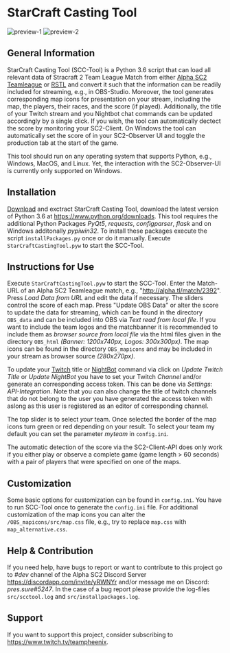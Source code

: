 # StarCraft Casting Tool

![preview-1](https://user-images.githubusercontent.com/26044736/29243717-560d80b2-7fa6-11e7-94e7-a040342964b2.png)
![preview-2](https://user-images.githubusercontent.com/26044736/29243719-572aa024-7fa6-11e7-9c7f-f0cb49040c23.png)


## General Information

StarCraft Casting Tool (SCC-Tool) is a Python 3.6 script that can load all relevant data of Stracraft 2 Team League Match from either [Alpha SC2 Teamleague](http://alpha.tl/) or [RSTL](http://hdgame.net/en/tournaments/list/tournament/rstl-12/) and convert it such that the information can be readily included for streaming, e.g., in OBS-Studio. Moreover, the tool generates corresponding map icons for presentation on your stream, including the map, the players, their races, and the score (if played). Additionally, the title of your Twitch stream and you Nightbot chat commands can be updated accordingly by a single click. If you wish, the tool can automatically dectect the score by monitoring your SC2-Client. On Windows the tool can automatically set the score of in your SC2-Observer UI and toggle the production tab at the start of the game.

This tool should run on any operating system that supports Python, e.g., Windows, MacOS, and Linux. Yet, the interaction with the SC2-Observer-UI is currently only supported on Windows.  

## Installation

[Download](https://github.com/teampheenix/StarCraft-Casting-Tool/archive/master.zip) and exctract StarCraft Casting Tool, download the latest version of Python 3.6 at https://www.python.org/downloads. This tool requires the additional Python Packages *PyQt5*, *requests*, *configparser*, *flask* and on Windows additonally *pypiwin32*. To install these packages execute the script `installPackages.py` once or do it manually. Execute `StarCraftCastingTool.pyw` to start the SCC-Tool.

## Instructions for Use

Execute `StarCraftCastingTool.pyw` to start the SCC-Tool. Enter the Match-URL of an Alpha SC2 Teamleague match, e.g., "http://alpha.tl/match/2392". Press *Load Data from URL* and edit the data if necessary. The sliders control the score of each map. Press "Update OBS Data" or alter the score to update the data for streaming, which can be found in the directory `OBS_data` and can be included into OBS via *Text read from local file*. If you want to include the team logos and the matchbanner it is recommended to include them as *browser source from local file* via the html files given in the directory `OBS_html` *(Banner: 1200x740px, Logos: 300x300px)*. The map icons can be found in the directory `OBS_mapicons` and may be included in your stream as browser source *(280x270px)*.

To update your [Twitch](https://www.twitch.tv/) title or [NightBot](https://nightbot.tv/) command via click on *Update Twitch Title* or *Update NightBot* you have to set your Twitch *Channel* and/or generate an corresponding access token. This can be done via *Settings: API-Integration*. Note that you can also change the title of twitch channels that do not belong to the user you have generated the access token with aslong as this user is registered as an editor of corresponding channel.

The top slider is to select *your* team. Once selected the border of the map icons turn green or red depending on your result. To select your team my default you can set the parameter *myteam* in `config.ini`.

The automatic detection of the score via the SC2-Client-API does only work if you either play or observe a complete game (game length > 60 seconds) with a pair of players that were specified on one of the maps. 

## Customization

Some basic options for customization can be found in `config.ini`. You have to run SCC-Tool once to generate the `config.ini` file. For additional customization of the map icons you can alter the `/OBS_mapicons/src/map.css` file, e.g., try to replace `map.css` with `map_alternative.css`.

## Help & Contribution

If you need help, have bugs to report or want to contribute to this project go to *#dev* channel of the Alpha SC2 Discord Server https://discordapp.com/invite/yRWNYr and/or message me on Discord: *pres.sure#5247*. In the case of a bug report please provide the log-files `src/scctool.log` and `src/installpackages.log`.

## Support

If you want to support this project, consider subscribing to https://www.twitch.tv/teampheenix.

